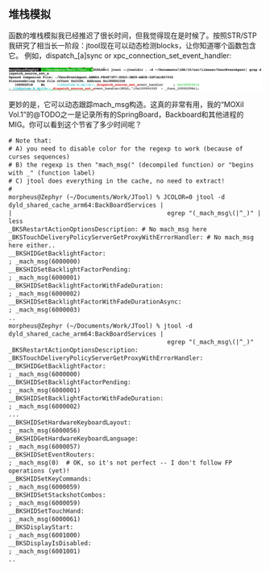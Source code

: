 ## 堆栈模拟 

函数的堆栈模拟我已经推迟了很长时间，但我觉得现在是时候了。按照STR/STP 我研究了相当长一阶段：jtool现在可以动态检测blocks，让你知道哪个函数包含它。
例如，dispatch_[a]sync or xpc_connection_set_event_handler:


![Alt text](./jtoolblocks.png)

更妙的是，它可以动态跟踪mach_msg构造。这真的非常有用，我的“MOXiI Vol.1”的@TODO之一是记录所有的SpringBoard，Backboard和其他进程的MIG。你可以看到这个节省了多少时间呢？

```
# Note that:
# A) you need to disable color for the regexp to work (because of curses sequences)
# B) the regexp is then "mach_msg(" (decompiled function) or "begins with _" (function label)
# C) jtool does everything in the cache, no need to extract!
#
morpheus@Zephyr (~/Documents/Work/JTool) % JCOLOR=0 jtool -d dyld_shared_cache_arm64:BackBoardServices |
|                                           egrep "(_mach_msg\(|^_)" | less
_BKSRestartActionOptionsDescription: # No mach_msg here 
_BKSTouchDeliveryPolicyServerGetProxyWithErrorHandler: # No mach_msg here either..
__BKSHIDGetBacklightFactor:
; _mach_msg(6000000)
__BKSHIDSetBacklightFactorPending:
; _mach_msg(6000001)
__BKSHIDSetBacklightFactorWithFadeDuration:
; _mach_msg(6000002)
__BKSHIDSetBacklightFactorWithFadeDurationAsync:
; _mach_msg(6000003)
..
morpheus@Zephyr (~/Documents/Work/JTool) % jtool -d dyld_shared_cache_arm64:BackBoardServices |
                                            egrep "(_mach_msg\(|^_)"       
_BKSRestartActionOptionsDescription: 
_BKSTouchDeliveryPolicyServerGetProxyWithErrorHandler: 
__BKSHIDGetBacklightFactor:
; _mach_msg(6000000)
__BKSHIDSetBacklightFactorPending:
; _mach_msg(6000001)
__BKSHIDSetBacklightFactorWithFadeDuration:
; _mach_msg(6000002)
...
__BKSHIDSetHardwareKeyboardLayout:
; _mach_msg(6000056)
__BKSHIDGetHardwareKeyboardLanguage:
; _mach_msg(6000057)
__BKSHIDSetEventRouters:
; _mach_msg(0)  # OK, so it's not perfect -- I don't follow FP operations (yet)!
__BKSHIDSetKeyCommands:
; _mach_msg(6000059)
__BKSHIDSetStackshotCombos:
; _mach_msg(6000059)
__BKSHIDSetTouchHand:
; _mach_msg(6000061)
__BKSDisplayStart:
; _mach_msg(6001000)
__BKSDisplayIsDisabled:
; _mach_msg(6001001)
..
```
